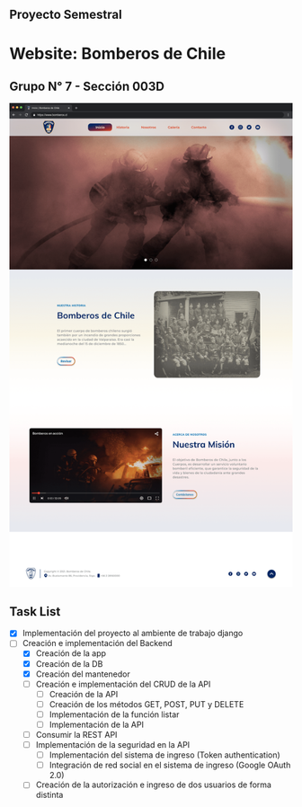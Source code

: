 ## Proyecto Semestral
# Website: Bomberos de Chile
## Grupo N° 7 - Sección 003D

![Mockup](https://github.com/david-lever/psbomberos/blob/65574ae1c670b3728102b2068996f2d9c6dd77ec/appweb/static/appweb/mockup/01_Website_home_(Mockup)_v3.png)

## Task List

- [x] Implementación del proyecto al ambiente de trabajo django
- [ ] Creación e implementación del Backend
  - [x] Creación de la app
  - [x] Creación de la DB
  - [x] Creación del mantenedor
  - [ ] Creación e implementación del CRUD de la API
    - [ ] Creación de la API
    - [ ] Creación de los métodos GET, POST, PUT y DELETE
    - [ ] Implementación de la función listar
    - [ ] Implementación de la API
  - [ ] Consumir la REST API 
  - [ ] Implementación de la seguridad en la API 
    - [ ] Implementación del sistema de ingreso (Token authentication) 
    - [ ] Integración de red social en el sistema de ingreso (Google OAuth 2.0)
  - [ ] Creación de la autorización e ingreso de dos usuarios de forma distinta 
